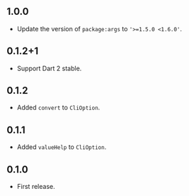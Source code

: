 ## 1.0.0

- Update the version of `package:args` to `'>=1.5.0 <1.6.0'`.

## 0.1.2+1

- Support Dart 2 stable.

## 0.1.2

- Added `convert` to `CliOption`.

## 0.1.1

- Added `valueHelp` to `CliOption`.

## 0.1.0

- First release.

